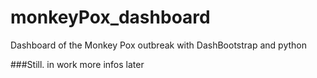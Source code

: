 # monkeyPox_dashboard
Dashboard of the Monkey Pox outbreak with DashBootstrap and python

###Still. in work more infos later
